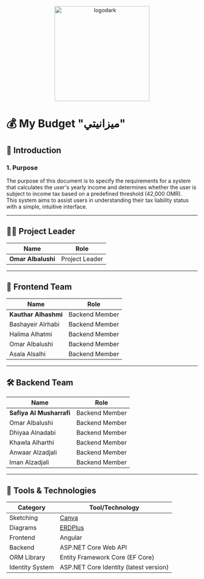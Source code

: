 <p align="center">
  <img src="https://github.com/user-attachments/assets/a9d4707f-0565-48c1-bcdc-353b8e5f6851" alt="logodark" width="250"  />
</p>

# 💰 My Budget "ميزانيتي"

## 📌 Introduction

### 1. Purpose

The purpose of this document is to specify the requirements for a system that calculates the user's yearly income and determines whether the user is subject to income tax based on a predefined threshold (42,000 OMR).  
This system aims to assist users in understanding their tax liability status with a simple, intuitive interface.

---

## 👨‍💼 Project Leader

| **Name**           | **Role**          |
|--------------------|-------------------|
| **Omar Albalushi**     | Project Leader    |

---

## 🎨 Frontend Team


| **Name**            | **Role**           |
|---------------------|--------------------|
| **Kauthar Alhashmi**    | Backend Member     |
| Bashayeir Alrhabi   | Backend Member     |
| Halima Alhatmi      | Backend Member     |
| Omar Albalushi      | Backend Member     |
| Asala Alsalhi       | Backend Member     |

---

## 🛠️ Backend Team 

| **Name**                 | **Role**          |
|--------------------------|-------------------|
| **Safiya Al Musharrafi**     | Backend Member    |
| Omar Albalushi           | Backend Member    |
| Dhiyaa Alnadabi          | Backend Member    |
| Khawla Alharthi          | Backend Member    |
| Anwaar Alzadjali         | Backend Member    |
| Iman Alzadjali           | Backend Member    |

---

## 🧰 Tools & Technologies

| **Category**      | **Tool/Technology**                       |
|-------------------|--------------------------------------------|
| Sketching         | [Canva](https://www.canva.com)             |
| Diagrams          | [ERDPlus](https://erdplus.com)             |
| Frontend          | Angular                                     |
| Backend           | ASP.NET Core Web API                        |
| ORM Library       | Entity Framework Core (EF Core)            |
| Identity System   | ASP.NET Core Identity (latest version)     |
